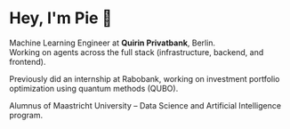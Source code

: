 # Hey, I'm Pie 👋

Machine Learning Engineer at **Quirin Privatbank**, Berlin.  
Working on agents across the full stack (infrastructure, backend, and frontend).

Previously did an internship at Rabobank, working on investment portfolio optimization using quantum methods (QUBO).

Alumnus of Maastricht University – Data Science and Artificial Intelligence program.